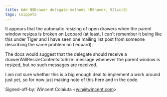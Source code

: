 ```yaml
---
title: Add NSDrawer delegate methods (REnamer, 921ccc5)
tags: snippets
---
```


It appears that the automatic resizing of open drawers when the parent window resizes is broken on Leopard (at least, I can't remember it being like this under Tiger and I have seen one mailing list post from someone describing the same problem on Leopard).

The docs would suggest that the delegate should receive a drawerWillResizeContents:toSize: message whenever the parent window is resized, but no such messages are received.

I am not sure whether this is a big enough deal to implement a work around just yet, so for now just making note of this here and in the code.

Signed-off-by: Wincent Colaiuta &lt;win@wincent.com&gt;
